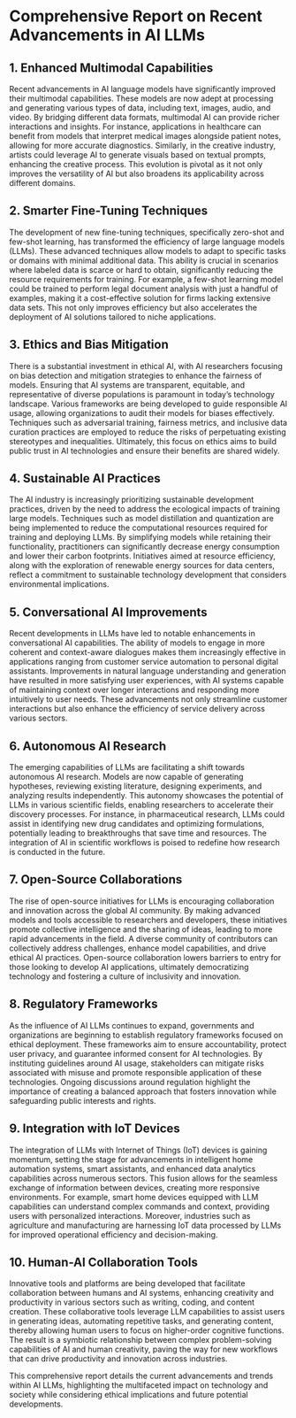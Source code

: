 # Comprehensive Report on Recent Advancements in AI LLMs  

## 1. Enhanced Multimodal Capabilities  
Recent advancements in AI language models have significantly improved their multimodal capabilities. These models are now adept at processing and generating various types of data, including text, images, audio, and video. By bridging different data formats, multimodal AI can provide richer interactions and insights. For instance, applications in healthcare can benefit from models that interpret medical images alongside patient notes, allowing for more accurate diagnostics. Similarly, in the creative industry, artists could leverage AI to generate visuals based on textual prompts, enhancing the creative process. This evolution is pivotal as it not only improves the versatility of AI but also broadens its applicability across different domains.

## 2. Smarter Fine-Tuning Techniques  
The development of new fine-tuning techniques, specifically zero-shot and few-shot learning, has transformed the efficiency of large language models (LLMs). These advanced techniques allow models to adapt to specific tasks or domains with minimal additional data. This ability is crucial in scenarios where labeled data is scarce or hard to obtain, significantly reducing the resource requirements for training. For example, a few-shot learning model could be trained to perform legal document analysis with just a handful of examples, making it a cost-effective solution for firms lacking extensive data sets. This not only improves efficiency but also accelerates the deployment of AI solutions tailored to niche applications.

## 3. Ethics and Bias Mitigation  
There is a substantial investment in ethical AI, with AI researchers focusing on bias detection and mitigation strategies to enhance the fairness of models. Ensuring that AI systems are transparent, equitable, and representative of diverse populations is paramount in today’s technology landscape. Various frameworks are being developed to guide responsible AI usage, allowing organizations to audit their models for biases effectively. Techniques such as adversarial training, fairness metrics, and inclusive data curation practices are employed to reduce the risks of perpetuating existing stereotypes and inequalities. Ultimately, this focus on ethics aims to build public trust in AI technologies and ensure their benefits are shared widely.

## 4. Sustainable AI Practices  
The AI industry is increasingly prioritizing sustainable development practices, driven by the need to address the ecological impacts of training large models. Techniques such as model distillation and quantization are being implemented to reduce the computational resources required for training and deploying LLMs. By simplifying models while retaining their functionality, practitioners can significantly decrease energy consumption and lower their carbon footprints. Initiatives aimed at resource efficiency, along with the exploration of renewable energy sources for data centers, reflect a commitment to sustainable technology development that considers environmental implications.

## 5. Conversational AI Improvements  
Recent developments in LLMs have led to notable enhancements in conversational AI capabilities. The ability of models to engage in more coherent and context-aware dialogues makes them increasingly effective in applications ranging from customer service automation to personal digital assistants. Improvements in natural language understanding and generation have resulted in more satisfying user experiences, with AI systems capable of maintaining context over longer interactions and responding more intuitively to user needs. These advancements not only streamline customer interactions but also enhance the efficiency of service delivery across various sectors.

## 6. Autonomous AI Research  
The emerging capabilities of LLMs are facilitating a shift towards autonomous AI research. Models are now capable of generating hypotheses, reviewing existing literature, designing experiments, and analyzing results independently. This autonomy showcases the potential of LLMs in various scientific fields, enabling researchers to accelerate their discovery processes. For instance, in pharmaceutical research, LLMs could assist in identifying new drug candidates and optimizing formulations, potentially leading to breakthroughs that save time and resources. The integration of AI in scientific workflows is poised to redefine how research is conducted in the future.

## 7. Open-Source Collaborations  
The rise of open-source initiatives for LLMs is encouraging collaboration and innovation across the global AI community. By making advanced models and tools accessible to researchers and developers, these initiatives promote collective intelligence and the sharing of ideas, leading to more rapid advancements in the field. A diverse community of contributors can collectively address challenges, enhance model capabilities, and drive ethical AI practices. Open-source collaboration lowers barriers to entry for those looking to develop AI applications, ultimately democratizing technology and fostering a culture of inclusivity and innovation.

## 8. Regulatory Frameworks  
As the influence of AI LLMs continues to expand, governments and organizations are beginning to establish regulatory frameworks focused on ethical deployment. These frameworks aim to ensure accountability, protect user privacy, and guarantee informed consent for AI technologies. By instituting guidelines around AI usage, stakeholders can mitigate risks associated with misuse and promote responsible application of these technologies. Ongoing discussions around regulation highlight the importance of creating a balanced approach that fosters innovation while safeguarding public interests and rights.

## 9. Integration with IoT Devices  
The integration of LLMs with Internet of Things (IoT) devices is gaining momentum, setting the stage for advancements in intelligent home automation systems, smart assistants, and enhanced data analytics capabilities across numerous sectors. This fusion allows for the seamless exchange of information between devices, creating more responsive environments. For example, smart home devices equipped with LLM capabilities can understand complex commands and context, providing users with personalized interactions. Moreover, industries such as agriculture and manufacturing are harnessing IoT data processed by LLMs for improved operational efficiency and decision-making.

## 10. Human-AI Collaboration Tools  
Innovative tools and platforms are being developed that facilitate collaboration between humans and AI systems, enhancing creativity and productivity in various sectors such as writing, coding, and content creation. These collaborative tools leverage LLM capabilities to assist users in generating ideas, automating repetitive tasks, and generating content, thereby allowing human users to focus on higher-order cognitive functions. The result is a symbiotic relationship between complex problem-solving capabilities of AI and human creativity, paving the way for new workflows that can drive productivity and innovation across industries. 

This comprehensive report details the current advancements and trends within AI LLMs, highlighting the multifaceted impact on technology and society while considering ethical implications and future potential developments.